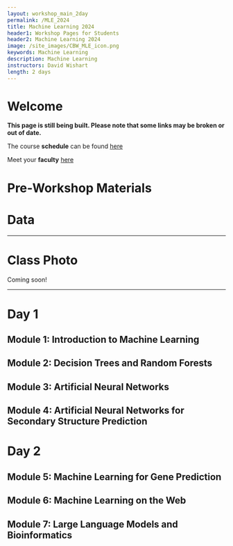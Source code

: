 ```yaml
---
layout: workshop_main_2day
permalink: /MLE_2024
title: Machine Learning 2024
header1: Workshop Pages for Students
header2: Machine Learning 2024
image: /site_images/CBW_MLE_icon.png
keywords: Machine Learning
description: Machine Learning
instructors: David Wishart
length: 2 days
---
```


# Welcome <a id="welcome"></a> 

**This page is still being built. Please note that some links may be broken or out of date.**  

The course **schedule** can be found [here](https://bioinformaticsdotca.github.io/MLE_2024_schedule)

Meet your **faculty** [here]() 

# Pre-Workshop Materials <a id="preworkshop"></a>

<!-- **Pre-work** including programs to install can be found [here]().   -->

# Data

<!-- Download the scripts and data for this course [here]() -->

***

# Class Photo

Coming soon!

***

# Day 1 <a id="day1"></a>

## Module 1: Introduction to Machine Learning

<!-- [Module 1 Lecture Slides]()   -->

## Module 2: Decision Trees and Random Forests

<!-- [Module 2 Lecture Slides]()   -->

## Module 3: Artificial Neural Networks

<!-- [Module 3 Lecture Slides]()   -->

## Module 4: Artificial Neural Networks for Secondary Structure Prediction

<!-- [Module 4 Lecture Slides]()   -->

# Day 2 <a id="day2"></a>

## Module 5: Machine Learning for Gene Prediction

<!-- [Module 5 Lecture Slides]()   -->

## Module 6: Machine Learning on the Web

<!-- [Module 6 Lecture Slides]()   -->

## Module 7: Large Language Models and Bioinformatics

<!-- [Module 7 Lecture Slides]()   -->